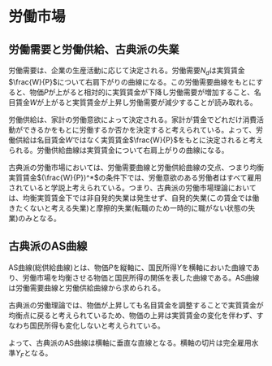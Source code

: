 # 労働市場

## 労働需要と労働供給、古典派の失業

労働需要は、企業の生産活動に応じて決定される。労働需要$N_d$は実質賃金$\frac{W}{P}$について右肩下がりの曲線になる。この労働需要曲線をもとにすると、物価$P$が上がると相対的に実質賃金が下降し労働需要が増加すること、名目賃金$W$が上がると実質賃金が上昇し労働需要が減少することが読み取れる。

労働供給は、家計の労働意欲によって決定される。家計が賃金でどれだけ消費活動ができるかをもとに労働するか否かを決定すると考えられている。よって、労働供給は名目賃金$W$ではなく実質賃金$\frac{W}{P}$をもとに決定されると考えられる。労働供給曲線は実質賃金について右肩上がりの曲線になる。

古典派の労働市場においては、労働需要曲線と労働供給曲線の交点、つまり均衡実質賃金$(\frac{W}{P})^*$の条件下では、労働意欲のある労働者はすべて雇用されていると学説上考えられている。つまり、古典派の労働市場理論においては、均衡実質賃金下では非自発的失業は発生せず、自発的失業(この賃金では働きたくないと考える失業)と摩擦的失業(転職のため一時的に職がない状態の失業)のみとなる。

## 古典派のAS曲線

AS曲線(総供給曲線)とは、物価$P$を縦軸に、国民所得$Y$を横軸においた曲線であり、労働市場を均衡させる物価と国民所得の関係を表した曲線である。AS曲線は労働需要曲線と労働供給曲線から求められる。

古典派の労働理論では、物価が上昇しても名目賃金を調整することで実質賃金が均衡点に戻ると考えられているため、物価の上昇は実質賃金の変化を伴わず、すなわち国民所得も変化しないと考えられている。

よって、古典派のAS曲線は横軸に垂直な直線となる。横軸の切片は完全雇用水準$Y_F$となる。
